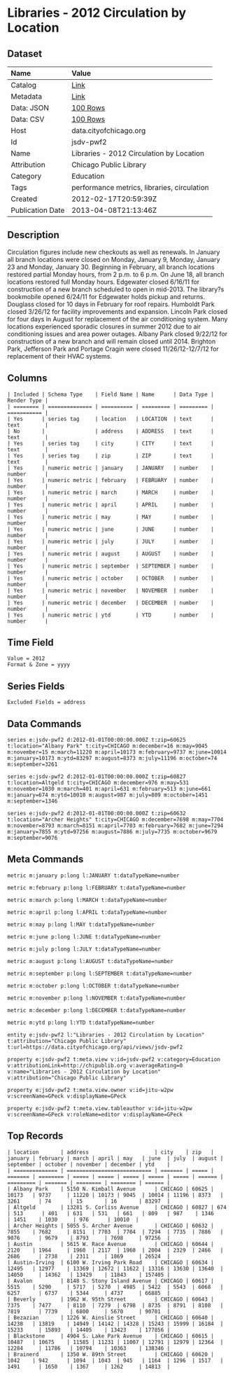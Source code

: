 # Libraries - 2012 Circulation by Location

## Dataset

| Name | Value |
| :--- | :---- |
| Catalog | [Link](https://catalog.data.gov/dataset/libraries-2012-circulation-by-location-847d3) |
| Metadata | [Link](https://data.cityofchicago.org/api/views/jsdv-pwf2) |
| Data: JSON | [100 Rows](https://data.cityofchicago.org/api/views/jsdv-pwf2/rows.json?max_rows=100) |
| Data: CSV | [100 Rows](https://data.cityofchicago.org/api/views/jsdv-pwf2/rows.csv?max_rows=100) |
| Host | data.cityofchicago.org |
| Id | jsdv-pwf2 |
| Name | Libraries - 2012 Circulation by Location |
| Attribution | Chicago Public Library |
| Category | Education |
| Tags | performance metrics, libraries, circulation |
| Created | 2012-02-17T20:59:39Z |
| Publication Date | 2013-04-08T21:13:46Z |

## Description

Circulation figures include new checkouts as well as renewals. In January all branch locations were closed on Monday, January 9, Monday, January 23 and Monday, January 30. Beginning in February, all branch locations restored partial Monday hours, from 2 p.m. to 6 p.m. On June 18, all branch locations restored full Monday hours. Edgewater closed 6/16/11 for construction of a new branch scheduled to open in mid-2013. The library?s bookmobile opened 6/24/11 for Edgewater holds pickup and returns. Douglass closed for 10 days in February for roof repairs. Humboldt Park closed 3/26/12 for facility improvements and expansion. Lincoln Park closed for four days in August for replacement of the air conditioning system. Many locations experienced sporadic closures in summer 2012 due to air conditioning issues and area power outages. Albany Park closed 9/22/12 for construction of a new branch and will remain closed until 2014. Brighton Park, Jefferson Park and Portage Cragin were closed 11/26/12-12/7/12 for replacement of their HVAC systems.

## Columns

```ls
| Included | Schema Type    | Field Name | Name      | Data Type | Render Type |
| ======== | ============== | ========== | ========= | ========= | =========== |
| Yes      | series tag     | location   | LOCATION  | text      | text        |
| No       |                | address    | ADDRESS   | text      | text        |
| Yes      | series tag     | city       | CITY      | text      | text        |
| Yes      | series tag     | zip        | ZIP       | text      | text        |
| Yes      | numeric metric | january    | JANUARY   | number    | number      |
| Yes      | numeric metric | february   | FEBRUARY  | number    | number      |
| Yes      | numeric metric | march      | MARCH     | number    | number      |
| Yes      | numeric metric | april      | APRIL     | number    | number      |
| Yes      | numeric metric | may        | MAY       | number    | number      |
| Yes      | numeric metric | june       | JUNE      | number    | number      |
| Yes      | numeric metric | july       | JULY      | number    | number      |
| Yes      | numeric metric | august     | AUGUST    | number    | number      |
| Yes      | numeric metric | september  | SEPTEMBER | number    | number      |
| Yes      | numeric metric | october    | OCTOBER   | number    | number      |
| Yes      | numeric metric | november   | NOVEMBER  | number    | number      |
| Yes      | numeric metric | december   | DECEMBER  | number    | number      |
| Yes      | numeric metric | ytd        | YTD       | number    | number      |
```

## Time Field

```ls
Value = 2012
Format & Zone = yyyy
```

## Series Fields

```ls
Excluded Fields = address
```

## Data Commands

```ls
series e:jsdv-pwf2 d:2012-01-01T00:00:00.000Z t:zip=60625 t:location="Albany Park" t:city=CHICAGO m:december=16 m:may=9045 m:november=15 m:march=11220 m:april=10173 m:february=9737 m:june=10014 m:january=10173 m:ytd=83297 m:august=8373 m:july=11196 m:october=74 m:september=3261

series e:jsdv-pwf2 d:2012-01-01T00:00:00.000Z t:zip=60827 t:location=Altgeld t:city=CHICAGO m:december=976 m:may=531 m:november=1030 m:march=401 m:april=631 m:february=513 m:june=661 m:january=674 m:ytd=10010 m:august=987 m:july=809 m:october=1451 m:september=1346

series e:jsdv-pwf2 d:2012-01-01T00:00:00.000Z t:zip=60632 t:location="Archer Heights" t:city=CHICAGO m:december=7698 m:may=7704 m:november=8793 m:march=8151 m:april=7703 m:february=7682 m:june=7294 m:january=7855 m:ytd=97256 m:august=7886 m:july=7735 m:october=9679 m:september=9076
```

## Meta Commands

```ls
metric m:january p:long l:JANUARY t:dataTypeName=number

metric m:february p:long l:FEBRUARY t:dataTypeName=number

metric m:march p:long l:MARCH t:dataTypeName=number

metric m:april p:long l:APRIL t:dataTypeName=number

metric m:may p:long l:MAY t:dataTypeName=number

metric m:june p:long l:JUNE t:dataTypeName=number

metric m:july p:long l:JULY t:dataTypeName=number

metric m:august p:long l:AUGUST t:dataTypeName=number

metric m:september p:long l:SEPTEMBER t:dataTypeName=number

metric m:october p:long l:OCTOBER t:dataTypeName=number

metric m:november p:long l:NOVEMBER t:dataTypeName=number

metric m:december p:long l:DECEMBER t:dataTypeName=number

metric m:ytd p:long l:YTD t:dataTypeName=number

entity e:jsdv-pwf2 l:"Libraries - 2012 Circulation by Location" t:attribution="Chicago Public Library" t:url=https://data.cityofchicago.org/api/views/jsdv-pwf2

property e:jsdv-pwf2 t:meta.view v:id=jsdv-pwf2 v:category=Education v:attributionLink=http://chipublib.org v:averageRating=0 v:name="Libraries - 2012 Circulation by Location" v:attribution="Chicago Public Library"

property e:jsdv-pwf2 t:meta.view.owner v:id=jitu-w2pw v:screenName=GPeck v:displayName=GPeck

property e:jsdv-pwf2 t:meta.view.tableauthor v:id=jitu-w2pw v:screenName=GPeck v:roleName=editor v:displayName=GPeck
```

## Top Records

```ls
| location       | address                     | city    | zip   | january | february | march | april | may   | june  | july  | august | september | october | november | december | ytd    | 
| ============== | =========================== | ======= | ===== | ======= | ======== | ===== | ===== | ===== | ===== | ===== | ====== | ========= | ======= | ======== | ======== | ====== | 
| Albany Park    | 5150 N. Kimball Avenue      | CHICAGO | 60625 | 10173   | 9737     | 11220 | 10173 | 9045  | 10014 | 11196 | 8373   | 3261      | 74      | 15       | 16       | 83297  | 
| Altgeld        | 13281 S. Corliss Avenue     | CHICAGO | 60827 | 674     | 513      | 401   | 631   | 531   | 661   | 809   | 987    | 1346      | 1451    | 1030     | 976      | 10010  | 
| Archer Heights | 5055 S. Archer Avenue       | CHICAGO | 60632 | 7855    | 7682     | 8151  | 7703  | 7704  | 7294  | 7735  | 7886   | 9076      | 9679    | 8793     | 7698     | 97256  | 
| Austin         | 5615 W. Race Avenue         | CHICAGO | 60644 | 2120    | 1964     | 1960  | 2117  | 1960  | 2004  | 2329  | 2466   | 2686      | 2738    | 2311     | 1869     | 26524  | 
| Austin-Irving  | 6100 W. Irving Park Road    | CHICAGO | 60634 | 12495   | 12977    | 13369 | 12672 | 11622 | 13316 | 13630 | 13640  | 14050     | 14362   | 13429    | 11843    | 157405 | 
| Avalon         | 8148 S. Stony Island Avenue | CHICAGO | 60617 | 5515    | 5290     | 5717  | 5270  | 4985  | 5422  | 5543  | 6068   | 6257      | 6737    | 5344     | 4737     | 66885  | 
| Beverly        | 1962 W. 95th Street         | CHICAGO | 60643 | 7375    | 7477     | 8110  | 7279  | 6798  | 8735  | 8791  | 8108   | 7819      | 7739    | 6800     | 5670     | 90701  | 
| Bezazian       | 1226 W. Ainslie Street      | CHICAGO | 60640 | 14238   | 13819    | 14949 | 14142 | 14328 | 15243 | 15999 | 16184  | 15233     | 15893   | 14405    | 13423    | 177856 | 
| Blackstone     | 4904 S. Lake Park Avenue    | CHICAGO | 60615 | 10487   | 10675    | 11585 | 11231 | 11007 | 12791 | 12979 | 12364  | 12284     | 11786   | 10794    | 10363    | 138346 | 
| Brainerd       | 1350 W. 89th Street         | CHICAGO | 60620 | 1042    | 942      | 1094  | 1043  | 945   | 1164  | 1296  | 1517   | 1491      | 1650    | 1367     | 1262     | 14813  | 
```